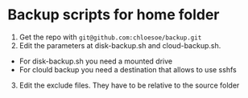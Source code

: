 Backup scripts for home folder
==============================

1. Get the repo with ```git@github.com:chloesoe/backup.git```
2. Edit the parameters at disk-backup.sh and cloud-backup.sh.
  * For disk-backup.sh you need a mounted drive
  * For clould backup you need a destination that allows to use sshfs
3. Edit the exclude files. They have to be relative to the source folder


